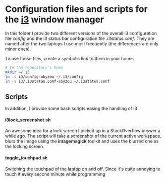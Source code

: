 # Configuration files and scripts for the [i3](https://i3wm.org/) window manager

In this folder I provide two different versions of the overall i3 configuration file *config* and the i3 status bar configuration file *.i3status.conf*. They are named after the two laptops I use most frequently (the differences are only minor ones). 

To use those files, create a symbolic link to them in your home.

``` bash
# In the repository's home
mkdir ~/.i3
ln -s i3/config-abyzou ~/.i3/config
ln -s i3/.i3status.conf-abyzou ~/.i3status.conf
```

## Scripts

In addition, I provide some bash scripts easing the handling of i3

#### i3lock_screenshot.sh

An awesome idea for a lock screen I picked up in a StackOverflow answer a while ago. The script will take a screenshot of the current active workspace, blurs the image using the **imagemagick** toolkit and uses the blurred one as the locking screen.

#### toggle_touchpad.sh

Switching the touchpad of the laptop on and off. Since it's quite annoying to touch it every second minute while programming
